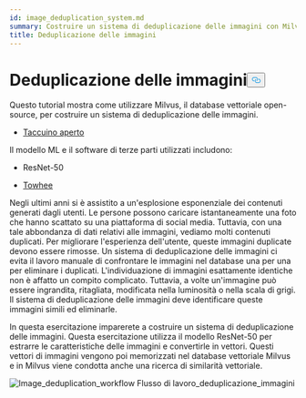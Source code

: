 ```yaml
---
id: image_deduplication_system.md
summary: Costruire un sistema di deduplicazione delle immagini con Milvus.
title: Deduplicazione delle immagini
---
```

<h1 id="Image-Deduplication" class="common-anchor-header">Deduplicazione delle immagini<button data-href="#Image-Deduplication" class="anchor-icon" translate="no">
      <svg translate="no"
        aria-hidden="true"
        focusable="false"
        height="20"
        version="1.1"
        viewBox="0 0 16 16"
        width="16"
      >
        <path
          fill="#0092E4"
          fill-rule="evenodd"
          d="M4 9h1v1H4c-1.5 0-3-1.69-3-3.5S2.55 3 4 3h4c1.45 0 3 1.69 3 3.5 0 1.41-.91 2.72-2 3.25V8.59c.58-.45 1-1.27 1-2.09C10 5.22 8.98 4 8 4H4c-.98 0-2 1.22-2 2.5S3 9 4 9zm9-3h-1v1h1c1 0 2 1.22 2 2.5S13.98 12 13 12H9c-.98 0-2-1.22-2-2.5 0-.83.42-1.64 1-2.09V6.25c-1.09.53-2 1.84-2 3.25C6 11.31 7.55 13 9 13h4c1.45 0 3-1.69 3-3.5S14.5 6 13 6z"
        ></path>
      </svg>
    </button></h1><p>Questo tutorial mostra come utilizzare Milvus, il database vettoriale open-source, per costruire un sistema di deduplicazione delle immagini.</p>
<ul>
<li><a href="https://github.com/towhee-io/examples/blob/main/image/image_deduplication/image_deduplication.ipynb">Taccuino aperto</a></li>
</ul>
<p>Il modello ML e il software di terze parti utilizzati includono:</p>
<ul>
<li><p>ResNet-50</p></li>
<li><p><a href="https://www.google.com/url?sa=t&amp;rct=j&amp;q=&amp;esrc=s&amp;source=web&amp;cd=&amp;cad=rja&amp;uact=8&amp;ved=2ahUKEwjm8-KEjtj7AhVPcGwGHapPB40QFnoECAgQAQ&amp;url=https%3A%2F%2Ftowhee.io%2F&amp;usg=AOvVaw37IzMMiyxGtj82K7O4fInn">Towhee</a></p></li>
</ul>
<p>Negli ultimi anni si è assistito a un'esplosione esponenziale dei contenuti generati dagli utenti. Le persone possono caricare istantaneamente una foto che hanno scattato su una piattaforma di social media. Tuttavia, con una tale abbondanza di dati relativi alle immagini, vediamo molti contenuti duplicati. Per migliorare l'esperienza dell'utente, queste immagini duplicate devono essere rimosse. Un sistema di deduplicazione delle immagini ci evita il lavoro manuale di confrontare le immagini nel database una per una per eliminare i duplicati. L'individuazione di immagini esattamente identiche non è affatto un compito complicato. Tuttavia, a volte un'immagine può essere ingrandita, ritagliata, modificata nella luminosità o nella scala di grigi. Il sistema di deduplicazione delle immagini deve identificare queste immagini simili ed eliminarle.</p>
<p>In questa esercitazione imparerete a costruire un sistema di deduplicazione delle immagini. Questa esercitazione utilizza il modello ResNet-50 per estrarre le caratteristiche delle immagini e convertirle in vettori. Questi vettori di immagini vengono poi memorizzati nel database vettoriale Milvus e in Milvus viene condotta anche una ricerca di similarità vettoriale.</p>
<p>
  
   <span class="img-wrapper"> <img translate="no" src="/docs/v2.4.x/assets/image_deduplication.png" alt="Image_deduplication_workflow" class="doc-image" id="image_deduplication_workflow" />
   </span> <span class="img-wrapper"> <span>Flusso di lavoro_deduplicazione_immagini</span> </span></p>
